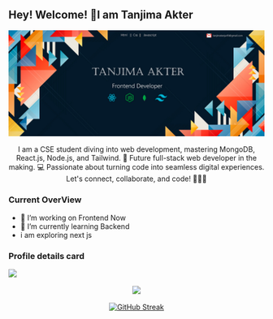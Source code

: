 ## Hey! Welcome! 👋I am Tanjima Akter

![Your Alt Text](https://raw.githubusercontent.com/tanjima12/tanjima12/main/12295559_4949811.jpg)

<p align="center">
I am a CSE student diving into web development, mastering MongoDB, React.js, Node.js, and Tailwind. 🚀 Future full-stack web developer in the making. 💻 Passionate about turning code into seamless digital experiences. Let's connect, collaborate, and code! 👩‍💻✨
</p>

### Current OverView

- 🔭 I’m working on Frontend Now
- 🌱 I’m currently learning Backend
- i am exploring next js

### Profile details card

![](https://github-profile-summary-cards.vercel.app/api/cards/profile-details?username=tanjima12&theme=dracula)

<p align="center">
  <a href="https://skillicons.dev">
    <img src="https://skillicons.dev/icons?i=nodejs,react,html,js,css,tailwind,express,git,firebase,mongo" />
  </a>
</p>

<p align="center">
<a href=""><img src="https://github-profile-summary-cards.vercel.app/api/cards/stats?username=tanjima12&theme=2077" alt="GitHub Streak" /></a>
</p>
